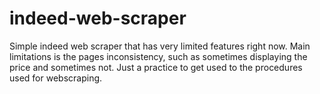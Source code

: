 # indeed-web-scraper

Simple indeed web scraper that has very limited features right now. Main limitations is the pages inconsistency, such as sometimes displaying the price and sometimes not. Just a practice to get used to the procedures used for webscraping.
